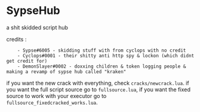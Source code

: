 # SypseHub
a shit skidded script hub

credits : 
```
    - Sypse#6005 - skidding stuff with from cyclops with no credit
    - Cyclops#0001 - their shitty anti http spy & lockon (which didnt get credit for)
    - DemonSlayer#0002 - doxxing children & token logging people & making a revamp of sypse hub called "kraken"
```
if you want the new crack with everything, check ``cracks/newcrack.lua``.
if you want the full script source go to ``fullsource.lua``, if you want the fixed source to work with your executor go to ``fullsource_fixedcracked_works.lua``.
